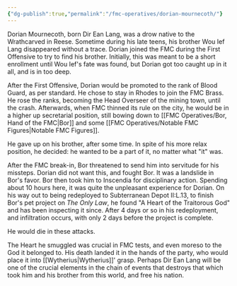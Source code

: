 ```yaml
---
{"dg-publish":true,"permalink":"/fmc-operatives/dorian-mournecoth/"}
---
```


Dorian Mournecoth, born Dir Ean Lang, was a drow native to the Wrathcarved in Reese. Sometime during his late teens, his brother Wou Ief Lang disappeared without a trace. Dorian joined the FMC during the First Offensive to try to find his brother. Initially, this was meant to be a short enrollment until Wou Ief's fate was found, but Dorian got too caught up in it all, and is in too deep.

After the First Offensive, Dorian would be promoted to the rank of Blood Guard, as per standard. He chose to stay in Rhodes to join the FMC Brass. He rose the ranks, becoming the Head Overseer of the mining town, until the crash. Afterwards, when FMC thinned its rule on the city, he would be in a higher up secretarial position, still bowing down to [[FMC Operatives/Bor, Hand of the FMC\|Bor]] and some [[FMC Operatives/Notable FMC Figures\|Notable FMC Figures]]. 

He gave up on his brother, after some time. In spite of his more relax position, he decided: he wanted to be a part of it, no matter what "it" was.

After the FMC break-in, Bor threatened to send him into servitude for his missteps. Dorian did not want this, and fought Bor. It was a landslide in Bor's favor. Bor then took him to Inscendia for disciplinary action. Spending about 10 hours here, it was quite the unpleasant experience for Dorian. On his way out to being redeployed to Subterranean Depot II:L.13, to finish Bor's pet project on *The Only Law*, he found "A Heart of the Traitorous God" and has been inspecting it since. After 4 days or so in his redeployment, and infiltration occurs, with only 2 days before the project is complete. 

He would die in these attacks.

The Heart he smuggled was crucial in FMC tests, and even moreso to the God it belonged to. His death landed it in the hands of the party, who would place it into [[Wytherius\|Wytherius]]' grasp. Perhaps Dir Ean Lang will be one of the crucial elements in the chain of events that destroys that which took him and his brother from this world, and free his nation.